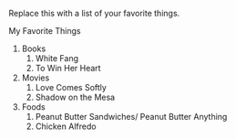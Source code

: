Replace this with a list of your favorite things.

My Favorite Things
1. Books
    1. White Fang
    2. To Win Her Heart
2. Movies
    1. Love Comes Softly
    2. Shadow on the Mesa
3. Foods
    1.  Peanut Butter Sandwiches/ Peanut Butter Anything
    2.  Chicken Alfredo
